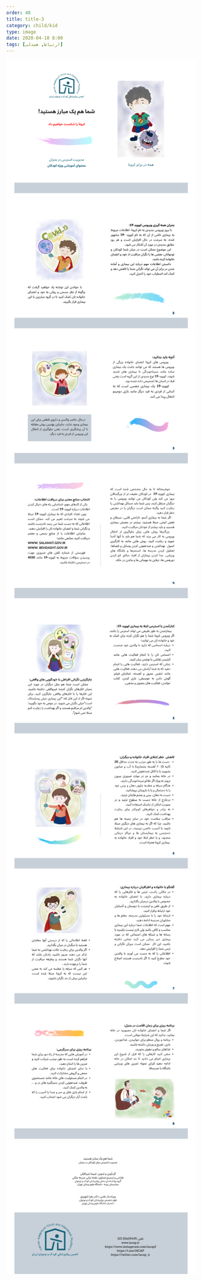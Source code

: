 ```yaml
---
order: 40
title: title-3
category: child/kid
type: image
date: 2020-04-10 8:00
tags: [ارتباط, همدلی]
---
```


![](../../static/images/kid-awareness-1.png)
![](../../static/images/kid-awareness-2.png)
![](../../static/images/kid-awareness-3.png)
![](../../static/images/kid-awareness-4.png)
![](../../static/images/kid-awareness-5.png)
![](../../static/images/kid-awareness-6.png)
![](../../static/images/kid-awareness-7.png)
![](../../static/images/kid-awareness-8.png)
![](../../static/images/kid-awareness-9.png)
